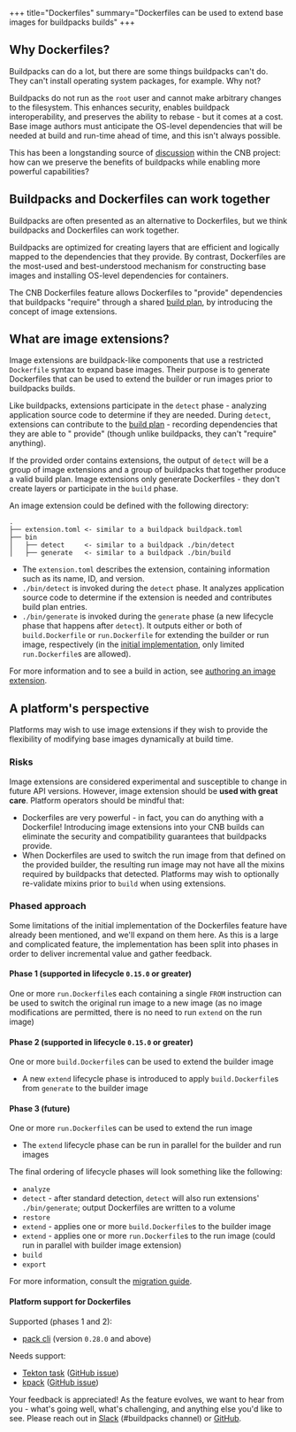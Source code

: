 +++
title="Dockerfiles"
summary="Dockerfiles can be used to extend base images for buildpacks builds"
+++

## Why Dockerfiles?

Buildpacks can do a lot, but there are some things buildpacks can't do. They can't install operating system packages,
for example. Why not?

Buildpacks do not run as the `root` user and cannot make arbitrary changes to the filesystem. This enhances security,
enables buildpack interoperability, and preserves the ability to rebase - but it comes at a cost. Base image authors
must anticipate the OS-level dependencies that will be needed at build and run-time ahead of time, and this isn't always
possible.

This has been a longstanding source of [discussion](https://github.com/buildpacks/rfcs/pull/173) within the CNB project:
how can we preserve the benefits of buildpacks while enabling more powerful capabilities?

## Buildpacks and Dockerfiles can work together

Buildpacks are often presented as an alternative to Dockerfiles, but we think buildpacks and Dockerfiles can work
together.

Buildpacks are optimized for creating layers that are efficient and logically mapped to the dependencies that they
provide. By contrast, Dockerfiles are the most-used and best-understood mechanism for constructing base images and
installing OS-level dependencies for containers.

The CNB Dockerfiles feature allows Dockerfiles to "provide" dependencies that buildpacks "require" through a
shared [build plan](/docs/reference/spec/buildpack-api/#build-plan), by introducing the concept of image extensions.

## What are image extensions?

Image extensions are buildpack-like components that use a restricted `Dockerfile` syntax to expand base images. Their
purpose is to generate Dockerfiles that can be used to extend the builder or run images prior to buildpacks builds.

Like buildpacks, extensions participate in the `detect` phase - analyzing application source code to determine if they
are needed. During `detect`, extensions can contribute to
the [build plan](/docs/reference/spec/buildpack-api/#build-plan) - recording dependencies that they are able to "
provide" (though unlike buildpacks, they can't "require" anything).

If the provided order contains extensions, the output of `detect` will be a group of image extensions and a group of
buildpacks that together produce a valid build plan. Image extensions only generate Dockerfiles - they don't create
layers or participate in the `build` phase.

An image extension could be defined with the following directory:

```
.
├── extension.toml <- similar to a buildpack buildpack.toml
├── bin
│   ├── detect     <- similar to a buildpack ./bin/detect
│   ├── generate   <- similar to a buildpack ./bin/build
```

* The `extension.toml` describes the extension, containing information such as its name, ID, and version.
* `./bin/detect` is invoked during the `detect` phase. It analyzes application source code to determine if the extension
  is needed and contributes build plan entries.
* `./bin/generate` is invoked during the `generate` phase (a new lifecycle phase that happens after `detect`). It
  outputs either or both of `build.Dockerfile` or `run.Dockerfile` for extending the builder or run image,
  respectively (in the [initial implementation](#phased-approach), only limited `run.Dockerfile`s are allowed).

For more information and to see a build in action,
see [authoring an image extension](/docs/extension-author-guide/create-extension).

## A platform's perspective

Platforms may wish to use image extensions if they wish to provide the flexibility of modifying base images dynamically
at build time.

### Risks

Image extensions are considered experimental and susceptible to change in future API versions. However, image extension
should be **used with great care**. Platform operators should be mindful that:

* Dockerfiles are very powerful - in fact, you can do anything with a Dockerfile! Introducing image extensions into your
  CNB builds can eliminate the security and compatibility guarantees that buildpacks provide.
* When Dockerfiles are used to switch the run image from that defined on the provided builder, the resulting run image
  may not have all the mixins required by buildpacks that detected. Platforms may wish to optionally re-validate mixins
  prior to `build` when using extensions.

### Phased approach

Some limitations of the initial implementation of the Dockerfiles feature have already been mentioned, and we'll expand
on them here. As this is a large and complicated feature, the implementation has been split into phases in order to
deliver incremental value and gather feedback.

#### Phase 1 (supported in lifecycle `0.15.0` or greater)

One or more `run.Dockerfile`s each containing a single `FROM` instruction can be used to switch the original run image
to a new image (as no image modifications are permitted, there is no need to run `extend` on the run image)

#### Phase 2 (supported in lifecycle `0.15.0` or greater)

One or more `build.Dockerfile`s can be used to extend the builder image

* A new `extend` lifecycle phase is introduced to apply `build.Dockerfile`s from `generate` to the builder image

#### Phase 3 (future)

One or more `run.Dockerfile`s can be used to extend the run image

* The `extend` lifecycle phase can be run in parallel for the builder and run images

The final ordering of lifecycle phases will look something like the following:

* `analyze`
* `detect` - after standard detection, `detect` will also run extensions' `./bin/generate`; output Dockerfiles are
  written to a volume
* `restore`
* `extend` - applies one or more `build.Dockerfile`s to the builder image
* `extend` - applies one or more `run.Dockerfile`s to the run image (could run in parallel with builder image extension)
* `build`
* `export`

For more information, consult the [migration guide](/docs/reference/spec/migration/platform-api-0.9-0.10).

#### Platform support for Dockerfiles

Supported (phases 1 and 2):

* [pack cli](https://github.com/buildpacks/pack) (version `0.28.0` and above)

Needs support:

* [Tekton task](https://github.com/tektoncd/catalog/tree/main/task/buildpacks-phases/0.2) ([GitHub issue](https://github.com/tektoncd/catalog/issues/1096))
* [kpack](https://github.com/pivotal/kpack) ([GitHub issue](https://github.com/pivotal/kpack/issues/1047))

Your feedback is appreciated! As the feature evolves, we want to hear from you - what's going well, what's challenging,
and anything else you'd like to see. Please reach out in [Slack](https://cncf.slack.io) (#buildpacks channel)
or [GitHub](https://github.com/buildpacks).
